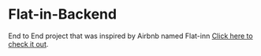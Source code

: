# Flat-in-Backend

End to End project that was inspired by Airbnb named Flat-inn [Click here to check it out](https://flat-inn-101.herokuapp.com/). 
